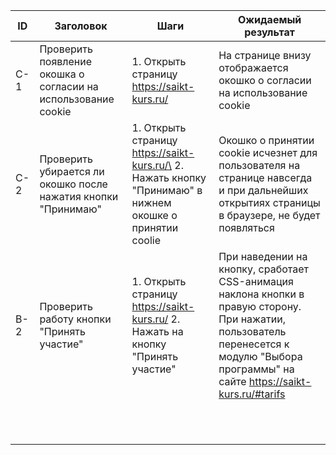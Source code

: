 | ID  | Заголовок                                                     | Шаги                                                                                                     | Ожидаемый результат                                                                                                                                                                       |
| --- | ------------------------------------------------------------- | -------------------------------------------------------------------------------------------------------- | ----------------------------------------------------------------------------------------------------------------------------------------------------------------------------------------- |
| C-1 | Проверить появление окошка о согласии на использование cookie | 1. Открыть страницу https://saikt-kurs.ru/                                                               | На странице внизу отображается окошко о согласии на использование cookie                                                                                                                  |
| C-2 | Проверить убирается ли окошко после нажатия кнопки "Принимаю" | 1. Открыть страницу https://saikt-kurs.ru/\                                                          2. Нажать кнопку "Принимаю" в нижнем окошке о принятии coolie | Окошко о принятии cookie исчезнет для пользователя на странице навсегда и при дальнейших открытиях страницы в браузере, не будет появляться                                               |
| B-2 | Проверить работу кнопки "Принять участие"                     | 1. Открыть страницу https://saikt-kurs.ru/ 2. Нажать на кнопку "Принять участие"                         | При наведении на кнопку, сработает CSS-анимация наклона кнопки в правую сторону. При нажатии, пользователь перенесется к модулю "Выбора программы" на сайте https://saikt-kurs.ru/#tarifs |
|     |                                                               |                                                                                                          |                                                                                                                                                                                           |
|     |                                                               |                                                                                                          |                                                                                                                                                                                           |
|     |                                                               |                                                                                                          |                                                                                                                                                                                           |
|     |                                                               |                                                                                                          |                                                                                                                                                                                           |
|     |                                                               |                                                                                                          |                                                                                                                                                                                           |
|     |                                                               |                                                                                                          |                                                                                                                                                                                           |
|     |                                                               |                                                                                                          |                                                                                                                                                                                           |
|     |                                                               |                                                                                                          |                                                                                                                                                                                           |
|     |                                                               |                                                                                                          |                                                                                                                                                                                           |
|     |                                                               |                                                                                                          |                                                                                                                                                                                           |
|     |                                                               |                                                                                                          |                                                                                                                                                                                           |

